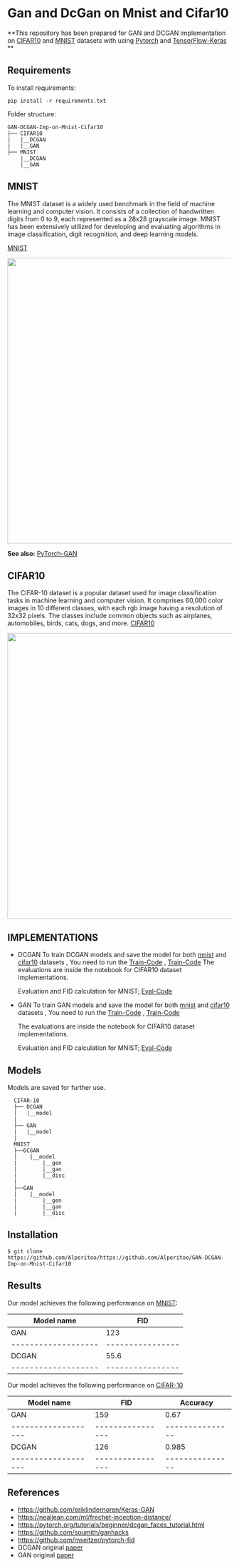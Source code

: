 
# Gan and DcGan on Mnist and Cifar10
**This repository has been prepared for GAN and DCGAN implementation on [CIFAR10](#cifar10) and [MNIST](#mnist) datasets with using [Pytorch](https://pytorch.org/) and [TensorFlow-Keras](https://www.tensorflow.org/?hl=tr) **

## Requirements

To install requirements:
```setup
pip install -r requirements.txt
```

Folder structure:

```console
GAN-DCGAN-Imp-on-Mnist-Cifar10
├── CIFAR10
|   |__DCGAN
|   |__GAN
├── MNIST
    |__DCGAN
    |__GAN

```
## MNIST
The MNIST dataset is a widely used benchmark in the field of machine learning and computer vision. It consists of a collection of handwritten digits from 0 to 9, each represented as a 28x28 grayscale image. MNIST has been extensively utilized for developing and evaluating algorithms in image classification, digit recognition, and deep learning models.

[MNIST](https://paperswithcode.com/dataset/mnist)


<p align="center">
    <img src="https://production-media.paperswithcode.com/datasets/MNIST-0000000001-2e09631a_09liOmx.jpg" width="640"\>
</p>

<b>See also:</b> [PyTorch-GAN](https://github.com/eriklindernoren/PyTorch-GAN)

## CIFAR10
The CIFAR-10 dataset is a popular dataset used for image classification tasks in machine learning and computer vision. It comprises 60,000 color images in 10 different classes, with each rgb image having a resolution of 32x32 pixels. The classes include common objects such as airplanes, automobiles, birds, cats, dogs, and more.
[CIFAR10](https://paperswithcode.com/dataset/cifar-10)


<p align="center">
    <img src="https://production-media.paperswithcode.com/datasets/4fdf2b82-2bc3-4f97-ba51-400322b228b1.png" width="640"\>
</p>

## IMPLEMENTATIONS
* DCGAN
  To train DCGAN models and save the model for both [mnist](#mnist) and [cifar10](#cifar10) datasets , 
  You need to run the 
  [Train-Code](MNIST/DCGAN/MNISTDCGAN.ipynb) , [Train-Code](CIFAR-10/DCGAN/DCGAN-CIFAR10.ipynb)
  The evaluations are inside the notebook for CIFAR10 dataset implementations.
  
  Evaluation and FID calculation for MNIST;
   [Eval-Code](MNIST/DCGAN/eval_fid.ipynb) 
* GAN
  To train GAN models and save the model for both [mnist](#mnist) and [cifar10](#cifar10) datasets , 
  You need to run the 
  [Train-Code](MNIST/GAN/GAN-MNIST.ipynb) , [Train-Code](CIFAR-10/GAN/GAN-CIFAR10.ipynb)
  
  The evaluations are inside the notebook for CIFAR10 dataset implementations.
  
  Evaluation and FID calculation for MNIST;
   [Eval-Code](MNIST/GAN/eval_fid.ipynb)

## Models 
  Models are saved for further use.
  ```console
    CIFAR-10
    ├── DCGAN
    |   |__model
    |   
    ├── GAN
    |   |__model
    |
    MNIST
    ├──DCGAN
    |    |__model
    |        |__gen
    |        |__gan
    |        |__disc
    |    
    ├──GAN
    |    |__model
    |        |__gen
    |        |__gan
    |        |__disc
```



## Installation
    $ git clone https://github.com/Alperitoo/https://github.com/Alperitoo/GAN-DCGAN-Imp-on-Mnist-Cifar10


## Results

Our model achieves the following performance on [MNIST](#mnist):

| Model name         | FID             |  
| ------------------ |---------------- | 
| GAN                |     123         |
|------------------- |---------------- |
| DCGAN              |    55.6         |
|------------------- |---------------- |

Our model achieves the following performance on [CIFAR-10](#cifar10)

| Model name         | FID             | Accuracy       |   
| ------------------ |---------------- |--------------- |
| GAN                |     159         |    0.67        |
|------------------- |---------------- |--------------- |
| DCGAN              |     126         |    0.985       |
|------------------- |---------------- |--------------- |


## References
* https://github.com/eriklindernoren/Keras-GAN
* https://nealjean.com/ml/frechet-inception-distance/
* https://pytorch.org/tutorials/beginner/dcgan_faces_tutorial.html
* https://github.com/soumith/ganhacks
* https://github.com/mseitzer/pytorch-fid
* DCGAN original [paper](https://arxiv.org/abs/1511.06434)
* GAN original [paper](https://arxiv.org/abs/1406.2661)

